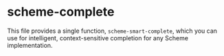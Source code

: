 # scheme-complete

This file provides a single function, `scheme-smart-complete`,
which you can use for intelligent, context-sensitive completion
for any Scheme implementation.
